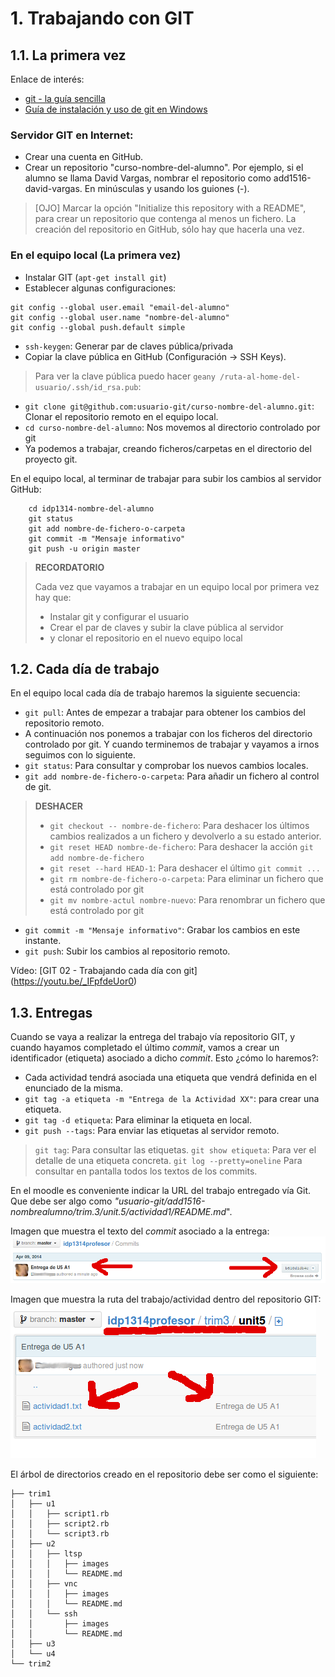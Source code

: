 

# 1. Trabajando con GIT

## 1.1. La primera vez

Enlace de interés:
* [git - la guía sencilla](http://rogerdudler.github.io/git-guide/index.es.html)
* [Guía de instalación y uso de git en Windows](https://github.com/oscarmoreira11/Guides/blob/master/Github-Windows/README.md)

### Servidor GIT en Internet:

* Crear una cuenta en GitHub.
* Crear un repositorio "curso-nombre-del-alumno". Por ejemplo, si el alumno se llama David Vargas,
nombrar el repositorio como add1516-david-vargas. En minúsculas y usando los guiones (-).

> [OJO] Marcar la opción "Initialize this repository with a README", para crear un repositorio que contenga al menos un fichero.
> La creación del repositorio en GitHub, sólo hay que hacerla una vez.

### En el equipo local (La primera vez)

* Instalar GIT (`apt-get install git`)
* Establecer algunas configuraciones:
```
git config --global user.email "email-del-alumno"
git config --global user.name "nombre-del-alumno"
git config --global push.default simple
```
* `ssh-keygen`: Generar par de claves pública/privada
* Copiar la clave pública en GitHub (Configuración -> SSH Keys).

> Para ver la clave pública puedo hacer `geany /ruta-al-home-del-usuario/.ssh/id_rsa.pub`:

* `git clone git@github.com:usuario-git/curso-nombre-del-alumno.git`: Clonar el repositorio remoto en el equipo local.
* `cd curso-nombre-del-alumno`: Nos movemos al directorio controlado por git
* Ya podemos a trabajar, creando ficheros/carpetas en el directorio del proyecto git.

En el equipo local, al terminar de trabajar para subir los cambios al servidor GitHub:
```
    cd idp1314-nombre-del-alumno
    git status
    git add nombre-de-fichero-o-carpeta
    git commit -m "Mensaje informativo"
    git push -u origin master
```
> **RECORDATORIO**
>
> Cada vez que vayamos a trabajar en un equipo local por primera vez hay que:
> * Instalar git y configurar el usuario
> * Crear el par de claves y subir la clave pública al servidor
> * y clonar el repositorio en el nuevo equipo local

## 1.2. Cada día de trabajo

En el equipo local cada día de trabajo haremos la siguiente secuencia:
* `git pull`: Antes de empezar a trabajar para obtener los cambios del repositorio remoto.
* A continuación nos ponemos a trabajar con los ficheros del directorio controlado por git.
Y cuando terminemos de trabajar y vayamos a irnos seguimos con lo siguiente.
* `git status`: Para consultar y comprobar los nuevos cambios locales.
* `git add nombre-de-fichero-o-carpeta`: Para añadir un fichero al control de git.

> **DESHACER**
>
> * `git checkout -- nombre-de-fichero`: Para deshacer los últimos cambios realizados a un fichero y devolverlo a su estado anterior.
> * `git reset HEAD nombre-de-fichero`: Para deshacer la acción `git add nombre-de-fichero`
> * `git reset --hard HEAD-1`: Para deshacer el último `git commit ...`
> * `git rm nombre-de-fichero-o-carpeta`: Para eliminar un fichero que está controlado por git
> * `git mv nombre-actul nombre-nuevo`: Para renombrar un fichero que está controlado por git
>

* `git commit -m "Mensaje informativo"`: Grabar los cambios en este instante.
* `git push`: Subir los cambios al repositorio remoto.

Vídeo: [GIT 02 - Trabajando cada día con git] (https://youtu.be/_IFpfdeUor0)

## 1.3. Entregas

Cuando se vaya a realizar la entrega del trabajo vía repositorio GIT, y cuando hayamos completado
el último *commit*, vamos a crear un identificador (etiqueta) asociado a dicho *commit*.
Esto ¿cómo lo haremos?:
* Cada actividad tendrá asociada una etiqueta que vendrá definida en el enunciado de la misma.
* `git tag -a etiqueta -m "Entrega de la Actividad XX"`: para crear una etiqueta.
* `git tag -d etiqueta`: Para eliminar la etiqueta en local.
* `git push --tags`: Para enviar las etiquetas al servidor remoto.

> `git tag`: Para consultar las etiquetas.
> `git show etiqueta`: Para ver el detalle de una etiqueta concreta.
> `git log --pretty=oneline` Para consultar en pantalla todos los textos de los commits.

En el moodle es conveniente indicar la URL del trabajo entregado vía Git.
Que debe ser algo como *"usuario-git/add1516-nombrealumno/trim.3/unit.5/actividad1/README.md*".

Imagen que muestra el texto del *commit* asociado a la entrega:
![git-repo-tarea-commit](./images/git-repo-tarea-commit.png)

Imagen que muestra la ruta del trabajo/actividad dentro del repositorio GIT:
![git-repo-tarea-url](./images/git-repo-tarea-url.png)

El árbol de directorios creado en el repositorio debe ser como el siguiente:
```
├── trim1
│   ├── u1
│   │   ├── script1.rb
│   │   ├── script2.rb
│   │   └── script3.rb
│   ├── u2
│   │   ├── ltsp
│   │   │   ├── images
│   │   │   └── README.md
│   │   ├── vnc
│   │   │   ├── images
│   │   │   └── README.md
│   │   └── ssh
│   │       ├── images
│   │       └── README.md
│   ├── u3
│   └── u4
└── trim2    
```
